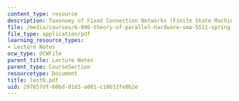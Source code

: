 ```yaml
---
content_type: resource
description: Taxonomy of Fixed Connection Networks (Finite State Machines)
file: /media/courses/6-896-theory-of-parallel-hardware-sma-5511-spring-2004/297657df60bdd1d3a081c18632fe0b2e_lect6.pdf
file_type: application/pdf
learning_resource_types:
- Lecture Notes
ocw_type: OCWFile
parent_title: Lecture Notes
parent_type: CourseSection
resourcetype: Document
title: lect6.pdf
uid: 297657df-60bd-d1d3-a081-c18632fe0b2e
---
```

